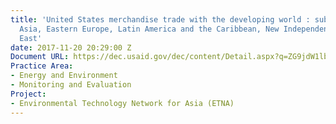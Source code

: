 ```yaml
---
title: 'United States merchandise trade with the developing world : sub-Saharan Africa,
  Asia, Eastern Europe, Latin America and the Caribbean, New Independent States, Near
  East'
date: 2017-11-20 20:29:00 Z
Document URL: https://dec.usaid.gov/dec/content/Detail.aspx?q=ZG9jdW1lbnRzLmluc3RpdHV0aW9uX29yX3VzYWlkX2J1cmVhdV9hdXRob3I6KCJEZXZUZWNoIFN5c3RlbXMsIEluYy4iKQ==&ctID=ODVhZjk4NWQtM2YyMi00YjRmLTkxNjktZTcxMjM2NDBmY2Uy&rID=MjM5NTk1&qcf=ODVhZjk4NWQtM2YyMi00YjRmLTkxNjktZTcxMjM2NDBmY2Uy&ph=VHJ1ZQ==&bckToL=VHJ1ZQ==&
Practice Area:
- Energy and Environment
- Monitoring and Evaluation
Project:
- Environmental Technology Network for Asia (ETNA)
---
```


